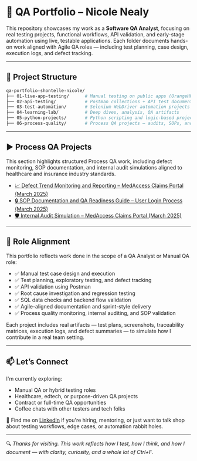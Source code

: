# 🧪 QA Portfolio – Nicole Nealy

This repository showcases my work as a **Software QA Analyst**, focusing on real testing projects, functional workflows, API validation, and early-stage automation using live, testable applications. Each folder documents hands-on work aligned with Agile QA roles — including test planning, case design, execution logs, and defect tracking.

---

## 📁 Project Structure

```bash
qa-portfolio-shontelle-nicole/
├── 01-live-app-testing/      # Manual testing on public apps (OrangeHRM, SauceDemo) 
├── 02-api-testing/           # Postman collections + API test documentation 
├── 03-test-automation/       # Selenium WebDriver automation projects (In progress)
├── 04-learning-lab/          # Deep dives, analysis, QA artifacts 
├── 05-python-projects/       # Python scripting and logic-based projects (In progress)
├── 06-process-quality/       # Process QA projects – audits, SOPs, and defect monitoring
```
---

## ▶️ Process QA Projects

This section highlights structured Process QA work, including defect monitoring, SOP documentation, and internal audit simulations aligned to healthcare and insurance industry standards.

- [📈 Defect Trend Monitoring and Reporting – MedAccess Claims Portal (March 2025)](06-process-quality/01-defect-trend-monitoring/)
- [🔒 SOP Documentation and QA Readiness Guide – User Login Process (March 2025)](06-process-quality/02-sop-qa-readiness/)
- [🛡️ Internal Audit Simulation – MedAccess Claims Portal (March 2025)](06-process-quality/03-internal-audit-simulation/)

---

## 🎯 Role Alignment

This portfolio reflects work done in the scope of a QA Analyst or Manual QA role:

- ✅ Manual test case design and execution
- ✅ Test planning, exploratory testing, and defect tracking
- ✅ API validation using Postman
- ✅ Root cause investigation and regression testing
- ✅ SQL data checks and backend flow validation
- ✅ Agile-aligned documentation and sprint-style delivery
- ✅ Process quality monitoring, internal auditing, and SOP validation

Each project includes real artifacts — test plans, screenshots, traceability matrices, execution logs, and defect summaries — to simulate how I contribute in a real team setting.

---

## 📫 Let’s Connect

I'm currently exploring:

- Manual QA or hybrid testing roles  
- Healthcare, edtech, or purpose-driven QA projects  
- Contract or full-time QA opportunities  
- Coffee chats with other testers and tech folks

📍 Find me on [LinkedIn](https://www.linkedin.com/in/nicole-nealy/) if you're hiring, mentoring, or just want to talk shop about testing workflows, edge cases, or automation rabbit holes.

---

🔍 *Thanks for visiting. This work reflects how I test, how I think, and how I document — with clarity, curiosity, and a whole lot of Ctrl+F.*


